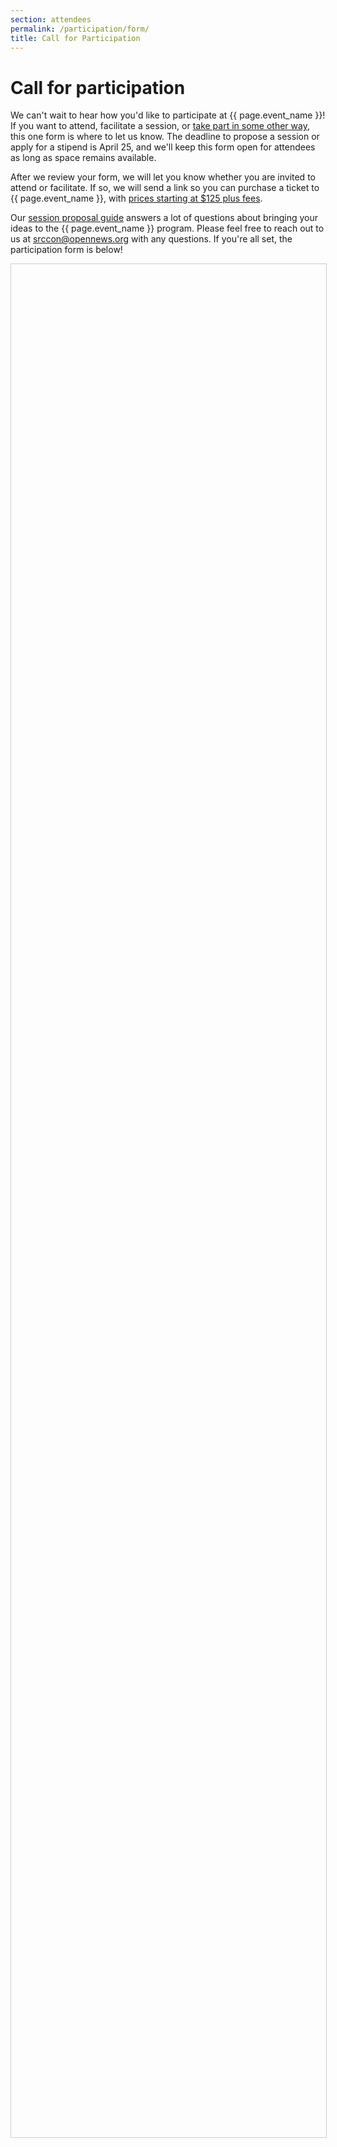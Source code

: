 ```yaml
---
section: attendees
permalink: /participation/form/
title: Call for Participation
---
```


# Call for participation

We can't wait to hear how you'd like to participate at {{ page.event_name }}! If you want to attend, facilitate a session, or [take part in some other way](/attendees), this one form is where to let us know. The deadline to propose a session or apply for a stipend is April 25, and we'll keep this form open for attendees as long as space remains available.

After we review your form, we will let you know whether you are invited to attend or facilitate. If so, we will send a link so you can purchase a ticket to {{ page.event_name }}, with <a href="/attendees/#tickets">prices starting at $125 plus fees</a>.

Our [session proposal guide](/sessions/proposal-guide/) answers a lot of questions about bringing your ideas to the {{ page.event_name }} program. Please feel free to reach out to us at [srccon@opennews.org](mailto:srccon@opennews.org) with any questions. If you're all set, the participation form is below!

<script src="https://static.airtable.com/js/embed/embed_snippet_v1.js"></script><iframe class="airtable-embed airtable-dynamic-height" src="" frameborder="0" onmousewheel="" width="100%" height="2997" style="background: transparent; border: 1px solid #ccc;"></iframe>

<!-- SRCCON 2022 is officially sold out. Thank you so much for your interest. To get notified ASAP when we host our future SRCCON:TOPIC or annual SRCCON events, [sign up for our newsletter](https://opennews.us5.list-manage.com/subscribe?u=71c95e9a43708843d2fdc1f09&id=996e9290cc)! -->


